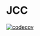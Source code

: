 # JCC
[![codecov](https://codecov.io/gh/Artyom-IWT/JCC/branch/main/graph/badge.svg?token=ZW8YJKSQKR)](https://codecov.io/gh/Artyom-IWT/JCC)
